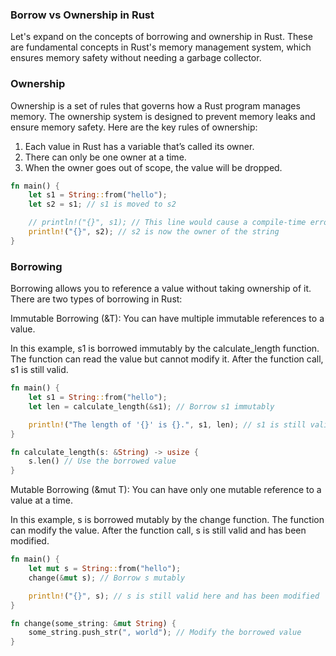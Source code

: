 ### Borrow vs Ownership in Rust

Let's expand on the concepts of borrowing and ownership in Rust. These are fundamental concepts in Rust's memory management system, which ensures memory safety without needing a garbage collector.

### Ownership

Ownership is a set of rules that governs how a Rust program manages memory. The ownership system is designed to prevent memory leaks and ensure memory safety. Here are the key rules of ownership:

1. Each value in Rust has a variable that’s called its owner.
2. There can only be one owner at a time.
3. When the owner goes out of scope, the value will be dropped.

```rust
fn main() {
    let s1 = String::from("hello");
    let s2 = s1; // s1 is moved to s2

    // println!("{}", s1); // This line would cause a compile-time error because s1 is no longer valid
    println!("{}", s2); // s2 is now the owner of the string
}
```


### Borrowing

Borrowing allows you to reference a value without taking ownership of it. There are two types of borrowing in Rust:

Immutable Borrowing (&T): You can have multiple immutable references to a value.

In this example, s1 is borrowed immutably by the calculate_length function. The function can read the value but cannot modify it. After the function call, s1 is still valid.

```rust
fn main() {
    let s1 = String::from("hello");
    let len = calculate_length(&s1); // Borrow s1 immutably

    println!("The length of '{}' is {}.", s1, len); // s1 is still valid here
}

fn calculate_length(s: &String) -> usize {
    s.len() // Use the borrowed value
}
```

Mutable Borrowing (&mut T): You can have only one mutable reference to a value at a time.

In this example, s is borrowed mutably by the change function. The function can modify the value. After the function call, s is still valid and has been modified.

```rust
fn main() {
    let mut s = String::from("hello");
    change(&mut s); // Borrow s mutably

    println!("{}", s); // s is still valid here and has been modified
}

fn change(some_string: &mut String) {
    some_string.push_str(", world"); // Modify the borrowed value
}
```

